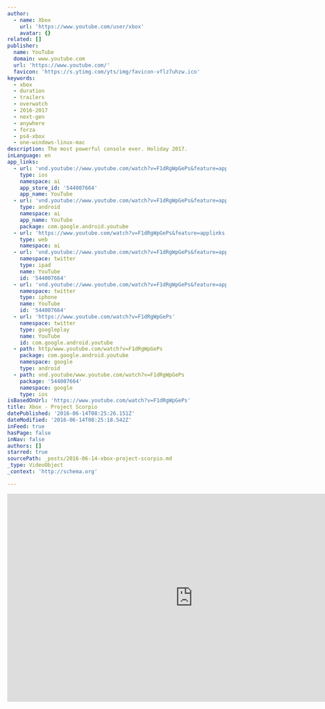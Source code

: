 ```yaml
---
author:
  - name: Xbox
    url: 'https://www.youtube.com/user/xbox'
    avatar: {}
related: []
publisher:
  name: YouTube
  domain: www.youtube.com
  url: 'https://www.youtube.com/'
  favicon: 'https://s.ytimg.com/yts/img/favicon-vflz7uhzw.ico'
keywords:
  - xbox
  - duration
  - trailers
  - overwatch
  - 2016-2017
  - next-gen
  - anywhere
  - forza
  - ps4-xbox
  - one-windows-linux-mac
description: The most powerful console ever. Holiday 2017.
inLanguage: en
app_links:
  - url: 'vnd.youtube://www.youtube.com/watch?v=F1dRgWpGePs&feature=applinks'
    type: ios
    namespace: ai
    app_store_id: '544007664'
    app_name: YouTube
  - url: 'vnd.youtube://www.youtube.com/watch?v=F1dRgWpGePs&feature=applinks'
    type: android
    namespace: ai
    app_name: YouTube
    package: com.google.android.youtube
  - url: 'https://www.youtube.com/watch?v=F1dRgWpGePs&feature=applinks'
    type: web
    namespace: ai
  - url: 'vnd.youtube://www.youtube.com/watch?v=F1dRgWpGePs&feature=applinks'
    namespace: twitter
    type: ipad
    name: YouTube
    id: '544007664'
  - url: 'vnd.youtube://www.youtube.com/watch?v=F1dRgWpGePs&feature=applinks'
    namespace: twitter
    type: iphone
    name: YouTube
    id: '544007664'
  - url: 'https://www.youtube.com/watch?v=F1dRgWpGePs'
    namespace: twitter
    type: googleplay
    name: YouTube
    id: com.google.android.youtube
  - path: http/www.youtube.com/watch?v=F1dRgWpGePs
    package: com.google.android.youtube
    namespace: google
    type: android
  - path: vnd.youtube/www.youtube.com/watch?v=F1dRgWpGePs
    package: '544007664'
    namespace: google
    type: ios
isBasedOnUrl: 'https://www.youtube.com/watch?v=F1dRgWpGePs'
title: Xbox - Project Scorpio
datePublished: '2016-06-14T08:25:26.151Z'
dateModified: '2016-06-14T08:25:18.542Z'
inFeed: true
hasPage: false
inNav: false
authors: []
starred: true
sourcePath: _posts/2016-06-14-xbox-project-scorpio.md
_type: VideoObject
_context: 'http://schema.org'

---
```

<iframe src="https://cdn.embedly.com/widgets/media.html?src=https%3A%2F%2Fwww.youtube.com%2Fembed%2FF1dRgWpGePs%3Ffeature%3Doembed&amp;url=http%3A%2F%2Fwww.youtube.com%2Fwatch%3Fv%3DF1dRgWpGePs&amp;image=https%3A%2F%2Fi.ytimg.com%2Fvi%2FF1dRgWpGePs%2Fhqdefault.jpg&amp;key=b7d04c9b404c499eba89ee7072e1c4f7&amp;type=text%2Fhtml&amp;schema=youtube" width="854" height="480" scrolling="no" frameborder="0" allowfullscreen="" style=""></iframe>